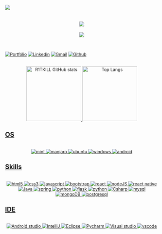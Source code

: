 <img src="https://visitor-badge.laobi.icu/badge?page_id=R1TKILL.R1TKILL"><br>

<h1 align="center">
  <a href="https://git.io/typing-svg">
    <img src="https://readme-typing-svg.herokuapp.com/?lines=Olá+Seja+bem+vindo!+👋;+Me+chamo+Antonio+Junior!;&center=true&size=30">
  </a>
</h1>

<div  align="center">
    <a href="https://github.com/R1TKILL">
        <img src="https://github.com/andreinaoliveira/AndreinaOliveira/raw/master/Welcome.png"/>
    </a>
</div>

<br>
<br>

[![Portfólio](https://img.shields.io/badge/Portfólio-shortly-green.svg)](#empty)
[![Linkedin](https://img.shields.io/badge/LinkedIn-0077B5?style=for-the-badge&logo=linkedin&logoColor=white)](http://www.linkedin.com/in/antonio-junior-rodrigues-mota-8a568a173)
[![Gmail](https://img.shields.io/badge/Gmail-D14836?style=for-the-badge&logo=gmail&logoColor=white)](mailto:antoniojunio402@gmail.com)
[![Github](https://img.shields.io/badge/Github-000?style=for-the-badge&logo=Github&logoColor=white)](https://github.com/R1TKILL)

<br>

<div align="center">
    <a href="https://github.com/R1TKILL">
    <img height="180em" alt="R1TKILL GitHub stats" src="https://github-readme-stats.vercel.app/api?username=R1TKILL&show_icons=true&theme=dracula"/>
    <img height="180em" alt="Top Langs" src="https://github-readme-stats.vercel.app/api/top-langs/?username=R1TKILL&layout=compact&theme=dracula"/>
</div>

## OS

<div align="center" style="display: inline_block;"><br/>
    <img aling="center" alt="mint" src="https://img.shields.io/badge/Linux_Mint-87CF3E?style=for-the-badge&logo=linux-mint&logoColor=white"/>
    <img aling="center" alt="manjaro" src="https://img.shields.io/badge/manjaro-35BF5C?style=for-the-badge&logo=manjaro&logoColor=white"/>
    <img aling="center" alt="ubuntu" src="https://img.shields.io/badge/Ubuntu-E95420?style=for-the-badge&logo=ubuntu&logoColor=white"/>
    <img aling="center" alt="windows" src="https://img.shields.io/badge/Windows-0078D6?style=for-the-badge&logo=windows&logoColor=white"/>
    <img aling="center" alt="android" src="https://img.shields.io/badge/Android-3DDC84?style=for-the-badge&logo=android&logoColor=white"/>
</div>

## Skills

<div align="center" style="display: inline_block"><br/>
    <img aling="center" alt="html5" src="https://img.shields.io/badge/HTML5-E34F26?style=for-the-badge&logo=html5&logoColor=white"/>
    <img aling="center" alt="css3" src="https://img.shields.io/badge/CSS3-1572B6?style=for-the-badge&logo=css3&logoColor=white"/>
    <img aling="center" alt="javascript" src="https://img.shields.io/badge/JavaScript-F7DF1E?style=for-the-badge&logo=javascript&logoColor=black"/>
    <img aling="center" alt="bootstrap" src="https://img.shields.io/badge/Bootstrap-563D7C?style=for-the-badge&logo=bootstrap&logoColor=white"/>
    <img aling="center" alt="react" src="https://img.shields.io/badge/React-20232A?style=for-the-badge&logo=react&logoColor=61DAFB"/>
    <img aling="center" alt="nodeJS" src="https://img.shields.io/badge/Node.js-43853D?style=for-the-badge&logo=node.js&logoColor=white"/>
    <img aling="center" alt="react native" src="https://img.shields.io/badge/React_Native-20232A?style=for-the-badge&logo=react&logoColor=61DAFB"/>
    <img aling="center" alt="Java" src="https://img.shields.io/badge/Java-ED8B00?style=for-the-badge&logo=openjdk&logoColor=white"/>
    <img aling="center" alt="spring" src="https://img.shields.io/badge/Spring-6DB33F?style=for-the-badge&logo=spring&logoColor=white"/>
    <img aling="center" alt="python" src="https://img.shields.io/badge/Python-14354C?style=for-the-badge&logo=python&logoColor=white"/>
    <img aling="center" alt="flask" src="https://img.shields.io/badge/Flask-000000?style=for-the-badge&logo=flask&logoColor=white"/>
    <img aling="center" alt="python" src="https://img.shields.io/badge/Axios-14354C?style=for-the-badge&logo=axios&logoColor=white"/>
    <img aling="center" alt="Csharp" src="https://img.shields.io/badge/C%23-239120?style=for-the-badge&logo=c-sharp&logoColor=white"/>
    <img aling="center" alt="mysql" src="https://img.shields.io/badge/MySQL-00000F?style=for-the-badge&logo=mysql&logoColor=white"/>
    <img aling="center" alt="mongoDB" src="https://img.shields.io/badge/MongoDB-4EA94B?style=for-the-badge&logo=mongodb&logoColor=white"/>
    <img aling="center" alt="postgresql" src="https://img.shields.io/badge/PostgreSQL-316192?style=for-the-badge&logo=postgresql&logoColor=white"/>
</div>

## IDE

<div align="center" style="display: inline_block"><br/>
    <img aling="center" alt="Android studio" src="https://img.shields.io/badge/Android_Studio-3DDC84?style=for-the-badge&logo=android-studio&logoColor=white"/>
    <img aling="center" alt="IntelliJ" src="https://img.shields.io/badge/IntelliJ_IDEA-000000.svg?style=for-the-badge&logo=intellij-idea&logoColor=white"/>
    <img aling="center" alt="Eclipse" src="https://img.shields.io/badge/Eclipse-2C2255?style=for-the-badge&logo=eclipse&logoColor=white"/>
    <img aling="center" alt="Pycharm" src="https://img.shields.io/badge/PyCharm-000000.svg?&style=for-the-badge&logo=PyCharm&logoColor=white"/>
    <img aling="center" alt="Visual studio" src="https://img.shields.io/badge/Visual_Studio-5C2D91?style=for-the-badge&logo=visual%20studio&logoColor=white"/>
    <img aling="center" alt="vscode" src="https://img.shields.io/badge/Visual_Studio_Code-0078D4?style=for-the-badge&logo=visual%20studio%20code&logoColor=white"/>
</div>
